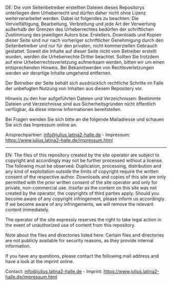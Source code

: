 DE: Die vom Seitenbetreiber erstellten Dateien dieses Repositorys unterliegen dem Urheberrecht und dürfen daher nicht ohne Lizenz weiterverarbeitet werden. Dabei ist folgendes zu beachten: Die Vervielfältigung, Bearbeitung, Verbreitung und jede Art der Verwertung außerhalb der Grenzen des Urheberrechtes bedürfen der schriftlichen Zustimmung des jeweiligen Autors bzw. Erstellers. Downloads und Kopien dieser Seite sind nur nach vorheriger schriftlicher Genehmigung durch den Seitenbetreiber und nur für den privaten, nicht kommerziellen Gebrauch gestattet. Soweit die Inhalte auf dieser Seite nicht vom Betreiber erstellt wurden, werden die Urheberrechte Dritter beachtet. Sollten Sie trotzdem auf eine Urheberrechtsverletzung aufmerksam werden, bitten wir um einen entsprechenden Hinweis. Bei Bekanntwerden von Rechtsverletzungen werden wir derartige Inhalte umgehend entfernen.

Der Betreiber der Seite behält sich ausdrücklich rechtliche Schritte im Falle der unbefugten Nutzung von Inhalten aus diesem Repository vor.

Hinweis zu den hier aufgeführten Dateien und Verzeichnissen: Bestimmte Dateien und Verzeichnisse sind aus Sicherheitsgründen nicht öffentlich verfügbar, da diese interne Informationen bereitstellen.

Bei Fragen wenden Sie sich bitte an die folgende Mailadresse und schauen Sie sich das Impressum online an.

Ansprechpartner: info@julius.latina2-halle.de - 
Impressum: https://www.julius.latina2-halle.de/impressum.html

---

EN: The files of this repository created by the site operator are subject to copyright and accordingly may not be further processed without a license. The following must be observed: Duplication, processing, distribution and any kind of exploitation outside the limits of copyright require the written consent of the respective author. Downloads and copies of this site are only permitted with the prior written consent of the site operator and only for private, non-commercial use. Insofar as the content on this site was not created by the operator, the copyrights of third parties apply. Should you become aware of any copyright infringement, please inform us accordingly. If we become aware of any infringements, we will remove the relevant content immediately.

The operator of the site expressly reserves the right to take legal action in the event of unauthorized use of content from this repository.

Note about the files and directories listed here: Certain files and directories are not publicly available for security reasons, as they provide internal information.

If you have any questions, please contact the following mail address and have a look at the imprint online.

Contact: info@julius.latina2-halle.de - 
Imprint: https://www.julius.latina2-halle.de/impressum.html

